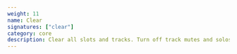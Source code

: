 ```yaml
---
weight: 11
name: Clear
signatures: ["clear"]
category: core
description: Clear all slots and tracks. Turn off track mutes and solos. Reset track levels. Preserve track count, depths, clades, and shadows. Preserve command history.
---
```

